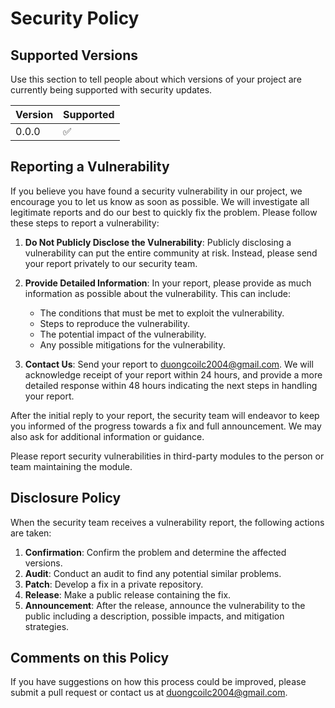 # Security Policy

## Supported Versions

Use this section to tell people about which versions of your project are currently being supported with security
updates.

| Version | Supported          |
|---------|--------------------|
| 0.0.0   | :white_check_mark: |

## Reporting a Vulnerability

If you believe you have found a security vulnerability in our project, we encourage you to let us know as soon as
possible. We will investigate all legitimate reports and do our best to quickly fix the problem. Please follow these
steps to report a vulnerability:

1. **Do Not Publicly Disclose the Vulnerability**: Publicly disclosing a vulnerability can put the entire community at
   risk. Instead, please send your report privately to our security team.

2. **Provide Detailed Information**: In your report, please provide as much information as possible about the
   vulnerability. This can include:
    - The conditions that must be met to exploit the vulnerability.
    - Steps to reproduce the vulnerability.
    - The potential impact of the vulnerability.
    - Any possible mitigations for the vulnerability.

3. **Contact Us**: Send your report to [duongcoilc2004@gmail.com](mailto:duongcoilc2004@gmail.com). We will acknowledge
   receipt of your report within 24 hours, and provide a more detailed response within 48 hours indicating the next
   steps in handling your report.

After the initial reply to your report, the security team will endeavor to keep you informed of the progress towards a
fix and full announcement. We may also ask for additional information or guidance.

Please report security vulnerabilities in third-party modules to the person or team maintaining the module.

## Disclosure Policy

When the security team receives a vulnerability report, the following actions are taken:

1. **Confirmation**: Confirm the problem and determine the affected versions.
2. **Audit**: Conduct an audit to find any potential similar problems.
3. **Patch**: Develop a fix in a private repository.
4. **Release**: Make a public release containing the fix.
5. **Announcement**: After the release, announce the vulnerability to the public including a description, possible
   impacts, and mitigation strategies.

## Comments on this Policy

If you have suggestions on how this process could be improved, please submit a pull request or contact us
at [duongcoilc2004@gmail.com](mailto:duongcoilc2004@gmail.com).

